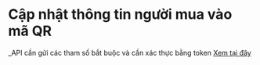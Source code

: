 # Cập nhật thông tin người mua vào mã QR

_API cần gửi các tham số bắt buộc và cần xác thực bằng token [Xem tại đây](README.md)
